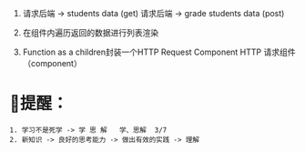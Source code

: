 

1. 请求后端 -> students data   (get)
   请求后端 -> grade students data (post)

2. 在组件内遍历返回的数据进行列表渲染

3. Function as a children封装一个HTTP Request Component
   HTTP 请求组件（component）


# 提醒：
    1. 学习不是死学 -> 学 思 解   学、思解  3/7
    2. 新知识 -> 良好的思考能力 -> 做出有效的实践 -> 理解